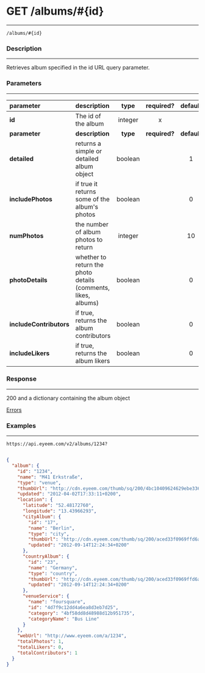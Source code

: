 # GET /albums/#{id}
***
`/albums/#{id}`

### Description
***
Retrieves album specified in the id URL query parameter.

### Parameters
***

|parameter| description| type |required? |default|
|:---------|:--------------|:----------:|:------------:|:------------:|
|**id**| The id of the album|integer|x||
|**parameter**| **description**| **type** |**required?** |**default**|
|**detailed**|returns a simple or detailed album object|boolean||1|
|**includePhotos**|if true it returns some of the album's photos|boolean||0|
|**numPhotos**|the number of album photos to return|integer||10|
|**photoDetails**|whether to return the photo details (comments, likes, albums)|boolean||0|
|**includeContributors**|if true, returns the album contributors|boolean| |0|
|**includeLikers**| if true, returns the album likers|boolean| |0|




### Response
***


200 and a dictionary containing the album object


[Errors](../../resources/errors.md#files)

### Examples
***

`https://api.eyeem.com/v2/albums/1234?`

```json

{
  "album": {
    "id": "1234",
    "name": "M41 Erkstraße",
    "type": "venue",
    "thumbUrl": "http://cdn.eyeem.com/thumb/sq/200/4bc10409624629ebe33699ee8c00bd8b93539051-1333387979",
    "updated": "2012-04-02T17:33:11+0200",
    "location": {
      "latitude": "52.48172760",
      "longitude": "13.43966293",
      "cityAlbum": {
        "id": "17",
        "name": "Berlin",
        "type": "city",
        "thumbUrl": "http://cdn.eyeem.com/thumb/sq/200/aced33f0969ffd6a64cb301fed92d9c52f18df81-1347618272",
        "updated": "2012-09-14T12:24:34+0200"
      },
      "countryAlbum": {
        "id": "23",
        "name": "Germany",
        "type": "country",
        "thumbUrl": "http://cdn.eyeem.com/thumb/sq/200/aced33f0969ffd6a64cb301fed92d9c52f18df81-1347618272",
        "updated": "2012-09-14T12:24:34+0200"
      },
      "venueService": {
        "name": "foursquare",
        "id": "4d7f9c12dd4a6ea8d3eb7d25",
        "category": "4bf58dd8d48988d12b951735",
        "categoryName": "Bus Line"
      }
    },
    "webUrl": "http://www.eyeem.com/a/1234",
    "totalPhotos": 1,
    "totalLikers": 0,
    "totalContributors": 1
  }
}
```


 